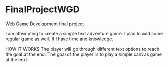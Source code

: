 # FinalProjectWGD
Web Game Development final project

I am attempting to create a simple text adventure game. I plan to add some regular game as well, if I have time and knowledge.

HOW IT WORKS
The player will go through different text options to reach the goal at the end. 
The goal of the player is to play a simple canvas game at the end.